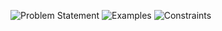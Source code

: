 ![Problem Statement](https://github.com/user-attachments/assets/e6738598-6899-45d6-8726-043fdd3040e9)
![Examples](https://github.com/user-attachments/assets/a0f28da6-42d4-4f3c-bb9a-11ef9b8c009b)
![Constraints](https://github.com/user-attachments/assets/58a14bc6-1286-4b9d-9dd1-8207dc5848b8)
